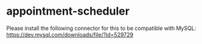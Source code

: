 # appointment-scheduler

Please install the following connector for this to be compatible with MySQL:
https://dev.mysql.com/downloads/file/?id=529729